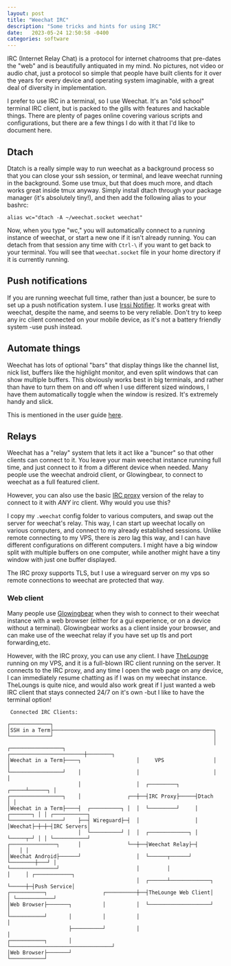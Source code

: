 ```yaml
---
layout: post
title: "Weechat IRC"
description: "Some tricks and hints for using IRC"
date:   2023-05-24 12:50:58 -0400
categories: software 
---
```


IRC (Internet Relay Chat) is a protocol for internet chatrooms that pre-dates the "web" and is beautifully antiquated in my mind. 
No pictures, not video or audio chat, just a protocol so simple that people have built clients for it over the years for 
every device and operating system imaginable, with a great deal of diversity in implementation. 

I prefer to use IRC in a terminal, so I use Weechat. It's an "old school" terminal IRC client, but is packed to the gills with features
and hackable things. There are plenty of pages online covering various scripts and configurations, but there are a few things
I do with it that I'd like to document here.

## Dtach

Dtatch is a really simple way to run weechat as a background process so that you can close your ssh session, or terminal, and leave
weechat running in the background. Some use tmux, but that does much more, and dtach works great inside tmux anyway. Simply
install dtach through your package manager (it's absolutely tiny!), and then add the following alias to your bashrc:

```
alias wc="dtach -A ~/weechat.socket weechat"
```

Now, when you type "wc," you will automatically connect to a running instance of weechat, or start a new one if it isn't already running. 
You can detach from that session any time with `Ctrl-\` if you want to get back to your terminal. You will see that `weechat.socket` file 
in your home directory if it is currently running.


## Push notifications

If you are running weechat full time, rather than just a bouncer, be sure to set up a push notification system. 
I use [Irssi Notifier](https://irssinotifier.appspot.com/). It works great with weechat, despite the name, and seems to be 
very reliable. Don't try to keep any irc client connected on your mobile device, as it's not a battery friendly system -use push instead.

## Automate things
Weechat has lots of optional "bars" that display things like the channel list, nick list, buffers like the highlight monitor, 
and even split windows that can show multiple buffers. This obviously works best in big terminals, and rather than have to turn them
on and off when I use different sized windows, I have them automatically toggle when the window is resized. It's extremely handy and slick.

This is mentioned in the user guide [here](https://weechat.org/files/doc/stable/weechat_user.en.html#trigger_example_responsive_layout).

## Relays

Weechat has a "relay" system that lets it act like a "buncer" so that other clients can connect to it. 
You leave your main weechat instance running full time, and just connect to it from a different device when needed.
Many people use the weechat android client, or Glowingbear, to connect to weechat as a full featured client.

However, you can also use the basic [IRC proxy](https://weechat.org/files/doc/weechat/stable/weechat_user.en.html#relay_irc_proxy)
version of the relay to connect to it with *ANY* irc client.
Why would you use this?

I copy my `.weechat` config folder to various computers, and swap out the server for weechat's relay. This way, I can start up
weechat locally on various computers, and connect to my already established sessions. Unlike remote connecting to my VPS, there is
zero lag this way, and I can have different configurations on different computers. I might have a big window split with multiple buffers
on one computer, while another might have a tiny window with just one buffer displayed. 

The IRC proxy supports TLS, but I use a wireguard server on my vps so remote connections to weechat are protected that way.

### Web client
Many people use [Glowingbear](glowing-bear.org) when they wish to connect to their weechat instance with a web browser (either for a gui 
experience, or on a device without a terminal). 
Glowingbear works as a client inside your browser, and can make use of the weechat relay if you have set up tls and port forwarding,etc.

However, with the IRC proxy, you can use any client. I have [TheLounge](https://thelounge.chat/) running on my VPS, and it is a
full-blown IRC client running on the server. It connects to the IRC proxy, and any time I open the web page on any device, I can
immediately resume chatting as if I was on my weechat instance. TheLoungs is quite nice, and would also work great if I just wanted 
a web IRC client that stays connected 24/7 on it's own -but I like to have the terminal option!

```
 Connected IRC Clients:

┌─────────────┐
│SSH in a Term├────────────────────────────────────────────────────┐
└─────────────┘                                                    │
                                                                   │
┌─────────────────┐                       ┌────────────────────────┼────────┐
│Weechat in a Term├────┐                  │     VPS                │        │
└─────────────────┘    │                  │                        │        │
                       │                  │  ┌─────────┐     ┌─────┴──────┐ │
┌─────────────────┐    │               ┌──┼──┤IRC Proxy├─────┤Dtach       │ │
│Weechat in a Term├────┤  ┌──────────┐ │  │  └─────────┘     │  ┌───────┐ │ │ ┌───────────┐
└─────────────────┘    ├──┤ Wireguard├─┤  │                  │  │Weechat├─┼─┼─┤IRC Servers│
                       │  └──────────┘ │  │  ┌─────────────┐ │  └─────┬─┘ │ │ └───────────┘
┌───────────────┐      │               └──┼──┤Weechat Relay├─┤        │   │ │
│Weechat Android├──────┘                  │  └──────┬──────┘ └────────┼───┘ │
└───────────────┘                         │         │                 │     │ ┌────────────┐
                                          │  ┌──────┴─────────────┐   └─────┼─┤Push Service│
┌───────────┐                  ┌──────────┼──┤TheLounge Web Client│         │ └────────────┘
│Web Browser├───────┐          │          │  └────────────────────┘         │
└───────────┘       │          │          │                                 │
                    ├──────────┘          │                                 │
┌───────────┐       │                     └─────────────────────────────────┘
│Web Browser├───────┘
└───────────┘

```
